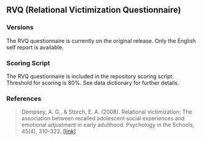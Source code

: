 ## RVQ (Relational Victimization Questionnaire)

### Versions
The RVQ questionnaire is currently on the original release. Only the English self report is available.


### Scoring Script
The RVQ questionnaire is included in the repository scoring script. Threshold for scoring is 80%. See data dictionary for further details.


### References
> Dempsey, A. G., & Storch, E. A. (2008). Relational victimization: The association between recalled adolescent social experiences and emotional adjustment in early adulthood. Psychology in the Schools, 45(4), 310–322. [[link]](https://psycnet.apa.org/record/2008-03763-004)